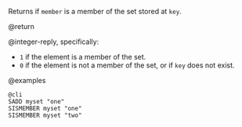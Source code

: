Returns if `member` is a member of the set stored at `key`.

@return

@integer-reply, specifically:

* `1` if the element is a member of the set.
* `0` if the element is not a member of the set, or if `key` does not exist.

@examples

    @cli
    SADD myset "one"
    SISMEMBER myset "one"
    SISMEMBER myset "two"
